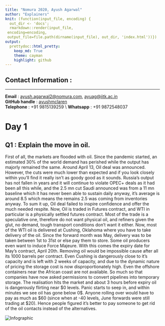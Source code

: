 ```yaml
---
title: "Nomura 2020, Ayush Agarwal" 
author: "Explainers"
knit: (function(input_file, encoding) {
  out_dir <- 'docs';
  rmarkdown::render(input_file,
 encoding=encoding,
 output_file=file.path(dirname(input_file), out_dir, 'index.html'))})
output:
  prettydoc::html_pretty:
    keep_md: True
    theme: cayman
    highlight: github
---
```



## Contact Information :
***
**Email**          : ayush.agarwal2@nomura.com, ayuag@iitk.ac.in  
**GitHub handle**  : [ayushmclaren](http://github.com/ayushmclaren)  
**Telephone**      : +91 9815139259 \\
**Whatsapp**       : +91 9872548037

# Day 1

## Q1 : Explain the move in oil.

First of all, the markets are flooded with oil. Since the pandemic started, an estimated 30% of the world demand has perished while the output has majorly remained the same. Around April 13, Oil deal was announced. However, the cuts were much lower than expected and if you look closely within you’ll find it really isn’t as goody good as it sounds. Russia’s output has not fallen in years and it will continue to violate OPEC+ deals as it had been all this while, and the 2.5 mn cut Saudi announced was from a 11 mn baseline which it has never been able to sustain daily anyway, it’s average is around 8.5 which means the remains 2.5 was coming from inventories anyway. To sum it up, Oil deal failed to inspire confidence and offer the much needed respite. Now, Oil is traded in Futures contract, and WTI in particular is a physically settled futures contract. Most of the trade is a speculative one, therefore do not want physical oil, and refiners given the glut, no demand, tough transport conditions don’t want it either. Now, most of the WTI oil is delivered at Cushing, Oklahoma where you have to take delivery of the oil. Since the forward month was May, delivery was to be taken between 1st to 31st or else pay them to store. Some oil producers even want to induce Force Majeure. With this comes the expiry date for May’s contract, April 20th. Removing oil would be impossible cause after all its 1000 barrels per contract. Even Cushing is dangerously close to it’s capacity and is left with 2 weeks of capacity, and due to the dynamic nature of pricing the storage cost is now disproportionately high. Even the offshore containers near the African coast are not available. So much so that companies have now asked permissions to convert pipelines into temporary storage. The realisation hits the market and about 3 hours before expiry oil is dangerously flirting near \$0 levels. Panic starts to seep in, and within minutes we see oil has gone below 0\$. Anyone rolling over would have to pay as much as $60 (since when at -40 levels, June forwards were still trading at \$20). Hence people figured it’s better to pay someone to get rid of the oil contacts instead of the alternatives. 

![Infographic](/Users/mclaren/Desktop/a.png)
